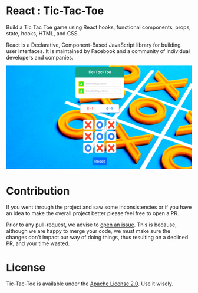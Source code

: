 # React : Tic-Tac-Toe

Build a Tic Tac Toe game using React hooks, functional components, props, state, hooks, HTML, and CSS.. 

React is a Declarative, Component-Based JavaScript library for building user interfaces. It is maintained by Facebook and a community of individual developers and companies.

![Tic-Tac-Toe](./public/tictactoe_preview.png)

# Contribution

If you went through the project and saw some inconsistencies or if you have an idea to make the overall project better please feel free to open a PR.

Prior to any pull-request, we advise to [open an issue](https://github.com/Adarsh-Agrahari/tic-tac-toe/issues). This is because, although we are happy to merge your code, we must make sure the changes don't impact our way of doing things, thus resulting on a declined PR, and your time wasted.

# License

Tic-Tac-Toe is available under the [Apache License 2.0](https://github.com/Adarsh-Agrahari/tic-tac-toe/blob/main/LICENSE.md). Use it wisely.